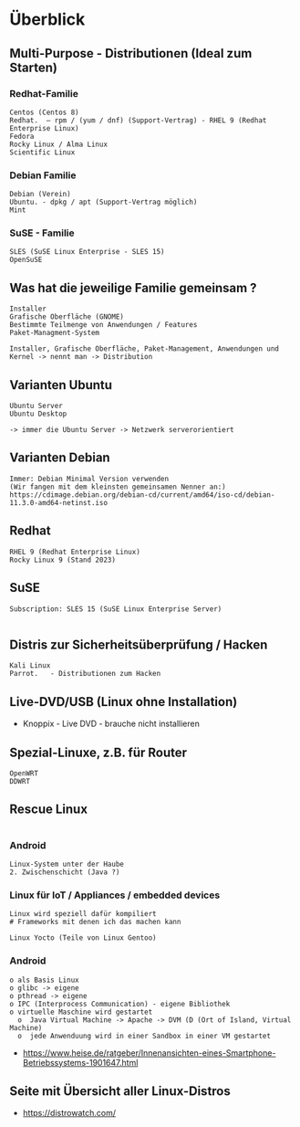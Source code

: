 # Überblick 

## Multi-Purpose - Distributionen (Ideal zum Starten) 

### Redhat-Familie 

```
Centos (Centos 8) 
Redhat.  — rpm / (yum / dnf) (Support-Vertrag) - RHEL 9 (Redhat Enterprise Linux) 
Fedora 
Rocky Linux / Alma Linux 
Scientific Linux 
```

### Debian Familie 

```
Debian (Verein)
Ubuntu. - dpkg / apt (Support-Vertrag möglich)
Mint 
```

### SuSE - Familie 

```
SLES (SuSE Linux Enterprise - SLES 15) 
OpenSuSE 
```

## Was hat die jeweilige Familie gemeinsam ?

```
Installer 
Grafische Oberfläche (GNOME) 
Bestimmte Teilmenge von Anwendungen / Features
Paket-Managment-System 

Installer, Grafische Oberfläche, Paket-Management, Anwendungen und Kernel -> nennt man -> Distribution

```

## Varianten Ubuntu 

```
Ubuntu Server 
Ubuntu Desktop 

-> immer die Ubuntu Server -> Netzwerk serverorientiert 
```

## Varianten Debian 

```
Immer: Debian Minimal Version verwenden
(Wir fangen mit dem kleinsten gemeinsamen Nenner an:) 
https://cdimage.debian.org/debian-cd/current/amd64/iso-cd/debian-11.3.0-amd64-netinst.iso
```

## Redhat 

```
RHEL 9 (Redhat Enterprise Linux) 
Rocky Linux 9 (Stand 2023) 
```

## SuSE 

```
Subscription: SLES 15 (SuSE Linux Enterprise Server) 


```

## Distris zur Sicherheitsüberprüfung / Hacken 

```
Kali Linux
Parrot.   - Distributionen zum Hacken 
```

## Live-DVD/USB (Linux ohne Installation) 

  * Knoppix - Live DVD - brauche nicht installieren 


## Spezial-Linuxe, z.B. für Router 

```
OpenWRT 
DDWRT
```

## Rescue Linux 

```

```
### Android 

```
Linux-System unter der Haube 
2. Zwischenschicht (Java ?)  
```

### Linux für IoT / Appliances / embedded devices

```
Linux wird speziell dafür kompiliert 
# Frameworks mit denen ich das machen kann 

Linux Yocto (Teile von Linux Gentoo) 

```

### Android 

```
o als Basis Linux 
o glibc -> eigene 
o pthread -> eigene 
o IPC (Interprocess Communication) - eigene Bibliothek 
o virtuelle Maschine wird gestartet 
  o  Java Virtual Machine -> Apache -> DVM (D (Ort of Island, Virtual Machine) 
  o  jede Anwenduung wird in einer Sandbox in einer VM gestartet 
```

 * https://www.heise.de/ratgeber/Innenansichten-eines-Smartphone-Betriebssystems-1901647.html
  

## Seite mit Übersicht aller Linux-Distros 

  * https://distrowatch.com/
